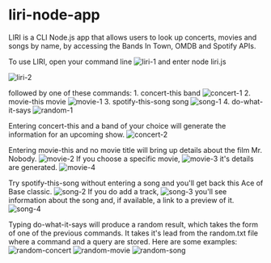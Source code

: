 # liri-node-app

LIRI is a CLI Node.js app that allows users to look up concerts, movies and songs by name, by accessing the Bands In Town, OMDB and Spotify APIs. 

To use LIRI, open your command line 
![liri-1]()
and enter 
    node liri.js 
    
![liri-2]()

followed by one of these commands:
    1. concert-this band
    ![concert-1]()
    2. movie-this movie
    ![movie-1]()
    3. spotify-this-song song
    ![song-1]()
    4. do-what-it-says
    ![random-1]()

Entering concert-this and a band of your choice will generate the information for an upcoming show.
![concert-2]()

Entering movie-this and no movie title will bring up details about the film Mr. Nobody.
![movie-2]()
If you choose a specific movie, 
![movie-3]()
it's details are generated.
![movie-4]()

Try spotify-this-song without entering a song and you'll get back this Ace of Base classic.
![song-2]()
If you do add a track, 
![song-3]()
you'll see information about the song and, if available, a link to a preview of it.
![song-4]()


Typing do-what-it-says will produce a random result, which takes the form of one of the previous commands. It takes it's lead from the random.txt file where a command and a query are stored. Here are some examples:
![random-concert]()
![random-movie]()
![random-song]()
